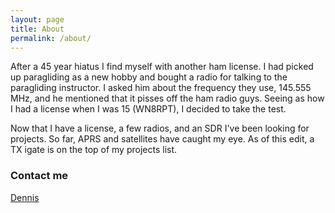 ```yaml
---
layout: page
title: About
permalink: /about/
---
```

After a 45 year hiatus I find myself with another ham license. I had picked up paragliding as a new hobby
and bought a radio for talking to the paragliding instructor. I asked him about the frequency they use,
145.555 MHz, and he mentioned that it pisses off the ham radio guys. Seeing as how I had a license when I was 15 
(WN8RPT), I decided to take the test.

Now that I have a license, a few radios, and an SDR I've been looking for projects. So far, APRS and satellites have 
caught my eye. As of this edit, a TX igate is on the top of my projects list. 

### Contact me

[Dennis](mailto:ansofive+ke8hmv@gmail.com)
